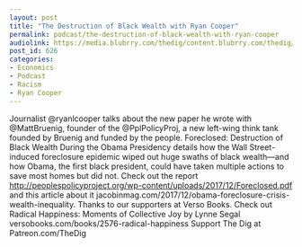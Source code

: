 ```yaml
---
layout: post
title: "The Destruction of Black Wealth with Ryan Cooper"
permalink: podcast/the-destruction-of-black-wealth-with-ryan-cooper
audiolink: https://media.blubrry.com/thedig/content.blubrry.com/thedig/The_Dig_-_EP_74_-_Cooper.mp3
post_id: 626
categories: 
- Economics
- Podcast
- Racism
- Ryan Cooper
---
```


Journalist @ryanlcooper talks about the new paper he wrote with @MattBruenig, founder of the @PplPolicyProj, a new left-wing think tank founded by Bruenig and funded by the people. Foreclosed: Destruction of Black Wealth During the Obama Presidency details how the Wall Street-induced foreclosure epidemic wiped out huge swaths of black wealth—and how Obama, the first black president, could have taken multiple actions to save most homes but did not. Check out the report http://peoplespolicyproject.org/wp-content/uploads/2017/12/Foreclosed.pdf and this article about it jacobinmag.com/2017/12/obama-foreclosure-crisis-wealth-inequality. Thanks to our supporters at Verso Books. Check out Radical Happiness: Moments of Collective Joy by Lynne Segal versobooks.com/books/2576-radical-happiness Support The Dig at Patreon.com/TheDig
